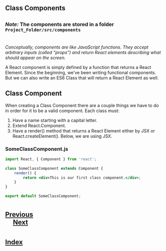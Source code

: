 ## Class Components 

## <h3> _Note:_ The components are stored in a folder ```Project_Folder/src/components```  </h3>

#
_Conceptually, components are like JavaScript functions. They accept arbitrary inputs (called “props”) and return React elements describing what should appear on the screen._

A React component is simply defined by a function that returns a React Element. Since the beginning, we've been writing functional components. But we can also write an ES6 Class that will return a React Element as well.

## Class Component
When creating a Class Component there are a couple things we have to do in order for it to be a valid component. Each class must:

1.  Have a name starting with a capital letter.
2.  Extend React.Component.
3.  Have a render() method that returns a React Element either by JSX or React.createElement(). Below, we are using JSX.
   
### SomeClassComponent.js

```jsx
import React, { Component } from 'react';
    
class SomeClassComponent extends Component {
    render() {
        return <div>This is our first class component.</div>;
    }
}
    
export default SomeClassComponent;
```
#
## [Previous](./../001_Intro/007_Using_JSX.md)<span>&nbsp;&nbsp;&nbsp;&nbsp;&nbsp;&nbsp;&nbsp;&nbsp;&nbsp;&nbsp;&nbsp;&nbsp;&nbsp;&nbsp;&nbsp;&nbsp;&nbsp;&nbsp;&nbsp;&nbsp;&nbsp;&nbsp;&nbsp;&nbsp;&nbsp;&nbsp;&nbsp;&nbsp;&nbsp;&nbsp;&nbsp;&nbsp;&nbsp;&nbsp;&nbsp;&nbsp;&nbsp;&nbsp;&nbsp;&nbsp;&nbsp;&nbsp;&nbsp;&nbsp;&nbsp;&nbsp;&nbsp;&nbsp;&nbsp;&nbsp;&nbsp;&nbsp;&nbsp;&nbsp;&nbsp;&nbsp;&nbsp;&nbsp;&nbsp;&nbsp;&nbsp;&nbsp;&nbsp;&nbsp;&nbsp;&nbsp;&nbsp;&nbsp;&nbsp;&nbsp;&nbsp;&nbsp;&nbsp;&nbsp;&nbsp;&nbsp;&nbsp;&nbsp;&nbsp;&nbsp;&nbsp;&nbsp;&nbsp;&nbsp;&nbsp;&nbsp;&nbsp;</span> [Next](./001_Class_Components.md)
#
##  [Index](../../Index.md)